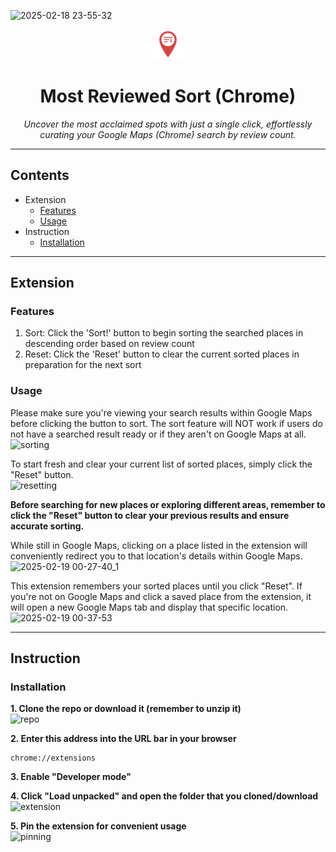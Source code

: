![2025-02-18 23-55-32](https://github.com/user-attachments/assets/812f1fb1-a427-4dc2-abe5-41dd39c7be44)<p align="center">
  <img src="img/icon48.png" alt="Most Reviewed Sort Logo" width="48"/>
</p>
<h1 align="center">Most Reviewed Sort (Chrome)</h1>

<p align="center">
  <em>Uncover the most acclaimed spots with just a single click, effortlessly curating your Google Maps (Chrome) search by review count.</em>
</p>

---

## Contents
- Extension
    - [Features](#features)
    - [Usage](#usage)
- Instruction
    - [Installation](#installation)

---

## Extension
### Features
1. Sort: Click the 'Sort!' button to begin sorting the searched places in descending order based on review count   
2. Reset: Click the 'Reset' button to clear the current sorted places in preparation for the next sort 

### Usage
Please make sure you're viewing your search results within Google Maps before clicking the button to sort. The sort feature will NOT work if users do not have a searched result ready or if they aren't on Google Maps at all.  
![sorting](https://github.com/user-attachments/assets/5f89556c-f9c7-48a6-a0f0-079324568eb2)

To start fresh and clear your current list of sorted places, simply click the "Reset" button.  
![resetting](https://github.com/user-attachments/assets/04d69e6c-835d-4d6f-ac70-736385c6cfb5)

**Before searching for new places or exploring different areas, remember to click the "Reset" button to clear your previous results and ensure accurate sorting.**

While still in Google Maps, clicking on a place listed in the extension will conveniently redirect you to that location's details within Google Maps.  
![2025-02-19 00-27-40_1](https://github.com/user-attachments/assets/2623a83c-c37c-4ffd-8990-6f7805c035a6)

This extension remembers your sorted places until you click "Reset". If you're not on Google Maps and click a saved place from the extension, it will open a new Google Maps tab and display that specific location.  
![2025-02-19 00-37-53](https://github.com/user-attachments/assets/fdb49208-ca2a-4bf6-80a8-bcc8acfe4f00)

---

## Instruction
### Installation
**1. Clone the repo or download it (remember to unzip it)**  
![repo](https://github.com/user-attachments/assets/7cfcb249-bb31-4751-aa88-6d867e743280)

**2. Enter this address into the URL bar in your browser**
```
chrome://extensions
```

**3. Enable "Developer mode"**

**4. Click "Load unpacked" and open the folder that you cloned/download**  
![extension](https://github.com/user-attachments/assets/7c2a0a38-44eb-4b19-87b5-09ffb9ca48e9)

**5. Pin the extension for convenient usage**  
![pinning](https://github.com/user-attachments/assets/53c08394-1c34-4031-974b-d190366291e4)



